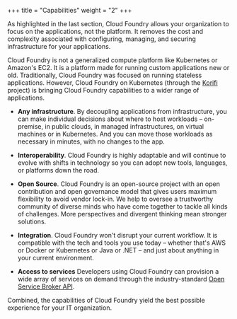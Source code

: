 +++
title = "Capabilities"
weight = "2"
+++

As highlighted in the last section, Cloud Foundry allows your organization to focus on the applications, not the platform. It removes the cost and complexity associated with configuring, managing, and securing infrastructure for your applications.

Cloud Foundry is not a generalized compute platform like Kubernetes or Amazon's EC2. It is a platform made for running custom applications new or old. Traditionally, Cloud Foundry was focused on running stateless applications. However, Cloud Foundry on Kubernetes (through the [Korifi](https://tutorials.cloudfoundry.org/korifi) project) is bringing Cloud Foundry capabilities to a wider range of applications.

* **Any infrastructure**. By decoupling applications from infrastructure, you can make individual decisions about where to host workloads – on-premise, in public clouds, in managed infrastructures, on virtual machines or in Kubernetes. And you can move those workloads as necessary in minutes, with no changes to the app.

* **Interoperability**. Cloud Foundry is highly adaptable and will continue to evolve with shifts in technology so you can adopt new tools, languages, or platforms down the road.  
 
* **Open Source**. Cloud Foundry is an open-source project with an open contribution and open governance model that gives users maximum flexibility to avoid vendor lock-in. We help to oversee a trustworthy community of diverse minds who have come together to tackle all kinds of challenges. More perspectives and divergent thinking mean stronger solutions.

* **Integration**. Cloud Foundry won't disrupt your current workflow. It is compatible with the tech and tools you use today – whether that's AWS or Docker or Kubernetes or Java or .NET – and just about anything in your current environment.

* **Access to services** Developers using Cloud Foundry can provision a wide array of services on demand through the industry-standard [Open Service Broker API](https://www.openservicebrokerapi.org/). 

Combined, the capabilities of Cloud Foundry yield the best possible experience for your IT organization.